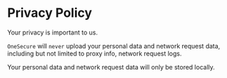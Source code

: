 Privacy Policy
========
Your privacy is important to us.

`OneSecure` will `never` upload your personal data and network request data, including but not limited to proxy info, network request logs.

Your personal data and network request data will only be stored locally.
